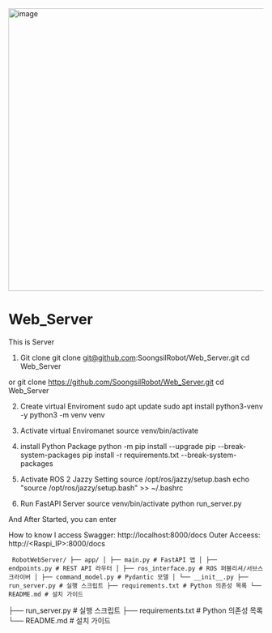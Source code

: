
<img width="981" height="558" alt="image" src="https://github.com/user-attachments/assets/ae253110-b621-49e4-8554-89922ec4fc9b" />


# Web_Server
This is Server

1. Git clone
git clone git@github.com:SoongsilRobot/Web_Server.git
cd Web_Server

or 
git clone https://github.com/SoongsilRobot/Web_Server.git
cd Web_Server

2. Create virtual Enviroment
sudo apt update
sudo apt install python3-venv -y
python3 -m venv venv

3. Activate virtual Enviromanet
source venv/bin/activate

4. install Python Package
python -m pip install --upgrade pip --break-system-packages
pip install -r requirements.txt --break-system-packages

5. Activate ROS 2 Jazzy Setting
source /opt/ros/jazzy/setup.bash
echo "source /opt/ros/jazzy/setup.bash" >> ~/.bashrc

6. Run FastAPI Server
source venv/bin/activate
python run_server.py

And After Started, you can enter 

How to know I access
Swagger: http://localhost:8000/docs
Outer Acceess: http://<Raspi_IP>:8000/docs

<pre><code> RobotWebServer/ ├── app/ │ ├── main.py # FastAPI 앱 │ ├── endpoints.py # REST API 라우터 │ ├── ros_interface.py # ROS 퍼블리셔/서브스크라이버 │ ├── command_model.py # Pydantic 모델 │ └── __init__.py ├── run_server.py # 실행 스크립트 ├── requirements.txt # Python 의존성 목록 └── README.md # 설치 가이드 </code></pre>
├── run_server.py            # 실행 스크립트
├── requirements.txt         # Python 의존성 목록
└── README.md                # 설치 가이드
